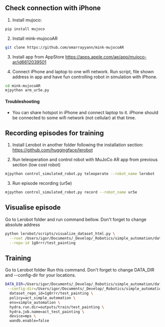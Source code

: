## Check connection with iPhone

1. Install mujoco:

```bash
pip install mujoco
```

2. Install mink-mujocoAR

```bash
git clone https://github.com/omarrayyann/mink-mujocoAR
```

3. Install app from AppStore https://apps.apple.com/ae/app/mujoco-ar/id6612039501

4. Connect iPhone and laptop to one wifi network. Run script, file shown address in app and have fun controlling robot in simulation with iPhone.

```bash
cd mink-mujocoAR
mjpython arm_ur5e.py
```

#### Troubleshooting

-   You can share hotspot in iPhone and connect laptop to it. iPhone should be connected to some wifi network (not cellular) at that time.

## Recording episodes for training

1. Install Lerobot in another folder following the installation section:
   https://github.com/huggingface/lerobot

2. Run teleoperation and control robot with MuJoCo AR app from previous section (low cost robot)

```bash
mjpython control_simulated_robot.py teleoperate --robot_name lerobot
```

3. Run episode recording (ur5e)

```bash
mjpython control_simulated_robot.py record --robot_name ur5e
```

## Visualise episode

Go to Lerobot folder and run command bellow. Don't forget to change absolute address

```bash
python lerobot/scripts/visualize_dataset_html.py \
  --root /Users/igor/Documents/_Develop/_Robotics/simple_automation/data \
  --repo-id 1g0rrr/test_painting
```

## Training

Go to Lerobot folder
Run this command. Don't forget to change DATA_DIR and --config-dir for your locations.

```bash
DATA_DIR=/Users/igor/Documents/_Develop/_Robotics/simple_automation/data python lerobot/scripts/train.py \
 --config-dir=/Users/igor/Documents/_Develop/_Robotics/simple_automation/configs \
  dataset_repo_id=1g0rrr/test_painting \
  policy=act_simple_automation \
  env=simple_automation \
  hydra.run.dir=outputs/train/test_painting \
  hydra.job.name=act_test_painting \
  device=mps \
  wandb.enable=false
```
